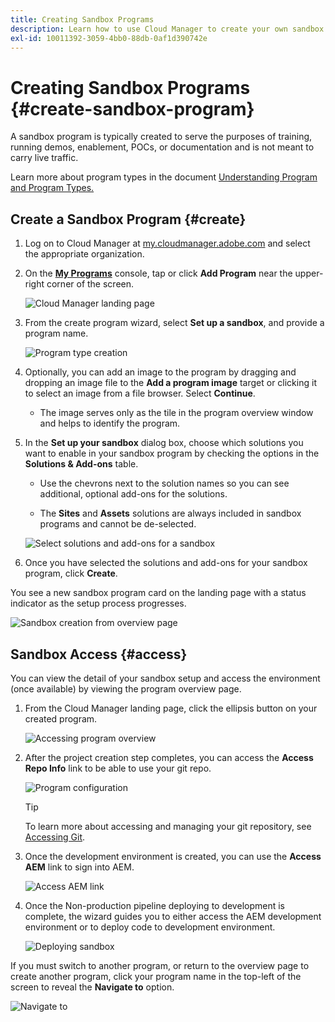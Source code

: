 ```yaml
---
title: Creating Sandbox Programs 
description: Learn how to use Cloud Manager to create your own sandbox program for training, demo, POC, or other non-production purposes.
exl-id: 10011392-3059-4bb0-88db-0af1d390742e
---
```

# Creating Sandbox Programs {#create-sandbox-program}

A sandbox program is typically created to serve the purposes of training, running demos, enablement, POCs, or documentation and is not meant to carry live traffic.

Learn more about program types in the document [Understanding Program and Program Types.](program-types.md)

## Create a Sandbox Program {#create}

1. Log on to Cloud Manager at [my.cloudmanager.adobe.com](https://my.cloudmanager.adobe.com/) and select the appropriate organization.
 
1. On the **[My Programs](/help/implementing/cloud-manager/navigation.md#my-programs)** console, tap or click **Add Program** near the upper-right corner of the screen.

   ![Cloud Manager landing page](assets/cloud-manager-my-programs.png) 

1. From the create program wizard, select **Set up a sandbox**, and provide a program name.

   ![Program type creation](assets/create-sandbox.png)

1. Optionally, you can add an image to the program by dragging and dropping an image file to the **Add a program image** target or clicking it to select an image from a file browser. Select **Continue**.

   * The image serves only as the tile in the program overview window and helps to identify the program.

1. In the **Set up your sandbox** dialog box, choose which solutions you want to enable in your sandbox program by checking the options in the **Solutions &amp; Add-ons** table.
   
   * Use the chevrons next to the solution names so you can see additional, optional add-ons for the solutions.
   
   * The **Sites** and **Assets** solutions are always included in sandbox programs and cannot be de-selected.

   ![Select solutions and add-ons for a sandbox](assets/sandbox-solutions-add-ons.png)

1. Once you have selected the solutions and add-ons for your sandbox program, click **Create**.

You see a new sandbox program card on the landing page with a status indicator as the setup process progresses.

![Sandbox creation from overview page](assets/sandbox-setup.png)

## Sandbox Access {#access}

You can view the detail of your sandbox setup and access the environment (once available) by viewing the program overview page.

1. From the Cloud Manager landing page, click the ellipsis button on your created program.

   ![Accessing program overview](assets/program-overview-sandbox.png)

1. After the project creation step completes, you can access the **Access Repo Info** link to be able to use your git repo.

   ![Program configuration](assets/create-program4.png)
   
   >[!TIP]
   >
   >To learn more about accessing and managing your git repository, see [Accessing Git](/help/implementing/cloud-manager/managing-code/accessing-repos.md).

1. Once the development environment is created, you can use the **Access AEM** link to sign into AEM.

   ![Access AEM link](assets/create-program-5.png)

1. Once the Non-production pipeline deploying to development is complete, the wizard guides you to either access the AEM development environment or to deploy code to development environment.

   ![Deploying sandbox](assets/create-program-setup-deploy.png)

If you must switch to another program, or return to the overview page to create another program, click your program name in the top-left of the screen to reveal the **Navigate to** option.

![Navigate to](assets/create-program-a1.png)
